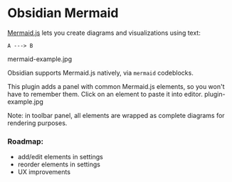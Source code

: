 # Obsidian Mermaid
[Mermaid.js](https://mermaid-js.github.io) lets you create diagrams and visualizations using text:
```mermaid
A ---> B
```
mermaid-example.jpg

Obsidian supports Mermaid.js natively, via `mermaid` codeblocks.

This plugin adds a panel with common Mermaid.js elements, so you won't have to remember them.
Click on an element to paste it into editor.
plugin-example.jpg

Note: in toolbar panel, all elements are wrapped as complete diagrams for rendering purposes.

### Roadmap:
- add/edit elements in settings
- reorder elements in settings
- UX improvements